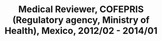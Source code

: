 ---
title: "Medical Reviewer, COFEPRIS (Regulatory agency, Ministry of Health), Mexico, 2012/02 - 2014/01"
excerpt: "
* Conducted regulatory drug assessments, evaluation of the medical dossier of allopathic, biotechnological drugs and vaccines.

* Implemented procedures for COFEPRIS 2012 Pan-American Health Organization (PAHO) certification and 2014 World Health Organization (WHO) certification.

* Evaluation of compliance with local regulations of patient education, prescribing information, and marketing materials.
"

collection: portfolio
---
